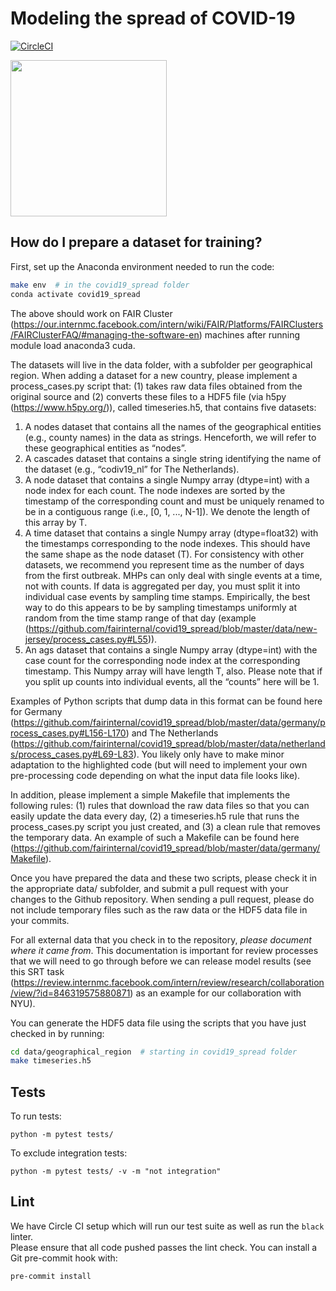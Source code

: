 # Modeling the spread of COVID-19

[![CircleCI](https://circleci.com/gh/fairinternal/covid19_spread.svg?style=shield&circle-token=c8ca107a5135df4d7544141d105031dec491d83e)](https://circleci.com/gh/fairinternal/covid19_spread)

<img src="https://github.com/fairinternal/covid19_spread/raw/master/img/spread.jpg" width=250 />

## How do I prepare a dataset for training?

First, set up the Anaconda environment needed to run the code:

``` sh
make env  # in the covid19_spread folder
conda activate covid19_spread
```

The above should work on FAIR Cluster (https://our.internmc.facebook.com/intern/wiki/FAIR/Platforms/FAIRClusters/FAIRClusterFAQ/#managing-the-software-en) machines after running module load anaconda3 cuda.

The datasets will live in the data folder, with a subfolder per geographical region. When adding a dataset for a new country, please implement a process_cases.py script that: (1) takes raw data files obtained  from the original source and (2) converts these files to a HDF5 file (via h5py (https://www.h5py.org/)), called timeseries.h5, that contains five datasets: 

1. A nodes dataset that contains all the names of the geographical entities (e.g., county names) in the data as strings. Henceforth, we will refer to these geographical entities as “nodes”.
2. A cascades dataset that contains a single string identifying the name of the dataset (e.g., “codiv19_nl” for The Netherlands).
3. A node dataset that contains a single Numpy array (dtype=int) with a node index for each count. The node indexes are sorted by the timestamp of the corresponding count and must be uniquely renamed to be in a contiguous range (i.e., [0, 1, ..., N-1]). We denote the length of this array by T.
4. A time dataset that contains a single Numpy array (dtype=float32) with the timestamps corresponding to the node indexes. This should have the same shape as the node dataset (T). For consistency with other datasets, we recommend you represent time as the number of days from the first outbreak. 
    MHPs can only deal with single events at a time, not with counts. If data is aggregated per day, you must split it into individual case events by sampling time stamps. Empirically, the best way to do this appears to be by sampling timestamps uniformly at random from the time stamp range of that day (example (https://github.com/fairinternal/covid19_spread/blob/master/data/new-jersey/process_cases.py#L55)).
5. An ags dataset that contains a single Numpy array (dtype=int) with the case count for the corresponding node index at the corresponding timestamp. This Numpy array will have length T, also. Please note that if you split up counts into individual events, all the “counts” here will be 1.

Examples of Python scripts that dump data in this format can be found here for Germany (https://github.com/fairinternal/covid19_spread/blob/master/data/germany/process_cases.py#L156-L170) and The Netherlands (https://github.com/fairinternal/covid19_spread/blob/master/data/netherlands/process_cases.py#L69-L83). You likely only have to make minor adaptation to the highlighted code (but will need to implement your own pre-processing code depending on what the input data file looks like).

In addition, please implement a simple Makefile that implements the following rules: (1) rules that download the raw data files so that you can easily update the data every day, (2) a timeseries.h5 rule that runs the process_cases.py script you just created, and (3) a clean rule that removes the temporary data. An example of such a Makefile can be found here (https://github.com/fairinternal/covid19_spread/blob/master/data/germany/Makefile).

Once you have prepared the data and these two scripts, please check it in the appropriate data/ subfolder, and submit a pull request with your changes to the Github repository. When sending a pull request, please do not include temporary files such as the raw data or the HDF5 data file in your commits.

For all external data that you check in to the repository, *please document where it came from*. This documentation is important for review processes that we will need to go through before we can release model results (see this SRT task (https://review.internmc.facebook.com/intern/review/research/collaboration/view/?id=846319575880871) as an example for our collaboration with NYU). 

You can generate the HDF5 data file using the scripts that you have just checked in by running:

``` sh
cd data/geographical_region  # starting in covid19_spread folder
make timeseries.h5
```

## Tests

To run tests:

```
python -m pytest tests/
```

To exclude integration tests:
```
python -m pytest tests/ -v -m "not integration" 
```

## Lint

We have Circle CI setup which will run our test suite as well as run the `black` linter.  
Please ensure that all code pushed passes the lint check.  You can install a Git pre-commit hook with:

```
pre-commit install
```